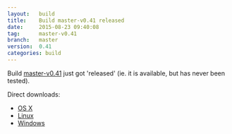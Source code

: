 ```yaml
---
layout:   build
title:    Build master-v0.41 released
date:     2015-08-23 09:40:08
tag:      master-v0.41
branch:   master
version:  0.41
categories: build
---
```

Build [master-v0.41][github-release] just got 'released' (ie. it is available, but has never been tested).

Direct downloads:

  - [OS X][osx-download]
  - [Linux][linux-download]
  - [Windows][windows-download]

[osx-download]: https://github.com/cor/LD33/releases/download/master-v0.41/osx_master-v0.41.zip
[linux-download]: https://github.com/cor/LD33/releases/download/master-v0.41/linux_master-v0.41.zip
[windows-download]: https://github.com/cor/LD33/releases/download/master-v0.41/windows_master-v0.41.zip
[github-release]: https://github.com/cor/LD33/releases/tag/master-v0.41
